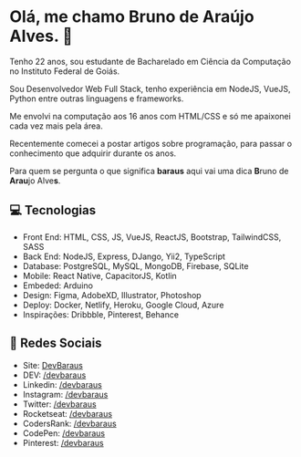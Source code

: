 # Olá, me chamo Bruno de Araújo Alves. :goat:

Tenho 22 anos, sou estudante de Bacharelado em Ciência da Computação no Instituto Federal de Goiás.

Sou Desenvolvedor Web Full Stack, tenho experiência em NodeJS, VueJS, Python entre outras linguagens e frameworks.

Me envolvi na computação aos 16 anos com HTML/CSS e só me apaixonei cada vez mais pela área.

Recentemente comecei a postar artigos sobre programação, para passar o conhecimento que adquirir durante os anos.

Para quem se pergunta o que significa **baraus** aqui vai uma dica **B**runo de **Arau**jo Alve**s**.

## :computer: Tecnologias

- Front End: HTML, CSS, JS, VueJS, ReactJS, Bootstrap, TailwindCSS, SASS
- Back End: NodeJS, Express, DJango, Yii2, TypeScript
- Database: PostgreSQL, MySQL, MongoDB, Firebase, SQLite
- Mobile: React Native, CapacitorJS, Kotlin
- Embeded: Arduino
- Design: Figma, AdobeXD, Illustrator, Photoshop
- Deploy: Docker, Netlify, Heroku, Google Cloud, Azure
- Inspirações: Dribbble, Pinterest, Behance

## :link: Redes Sociais

- Site: [DevBaraus](https://baraus.dev/)
- DEV: [/devbaraus](https://dev.to/devbaraus/)
- Linkedin: [/devbaraus](https://linkedin/in/devbaraus/)
- Instagram: [/devbaraus](https://instagram.com/devbaraus)
- Twitter: [/devbaraus](https://twitter.com/devbaraus)
- Rocketseat: [/devbaraus](https://app.rocketseat.com.br/me/devbaraus)
- CodersRank: [/devbaraus](https://profile.codersrank.io/user/devbaraus)
- CodePen: [/devbaraus](https://codepen.io/devbaraus)
- Pinterest: [/devbaraus](https://pinterest.com/devbaraus/boards/)
